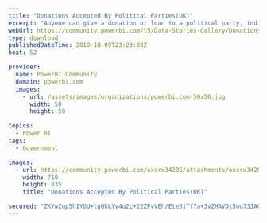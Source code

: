 ```yaml
---
title: "Donations Accepted By Political Parties(UK)"
excerpt: "Anyone can give a donation or loan to a political party, individual or other organisation. There is no limit on how much someone can give if they are"
webUrl: https://community.powerbi.com/t5/Data-Stories-Gallery/Donations-Accepted-By-Political-Parties-UK/m-p/814338
type: download
publishedDateTime: 2019-10-09T23:23:00Z
heat: 52

provider:
  name: PowerBI Community
  domain: powerbi.com
  images:
    - url: /assets/images/organizations/powerbi.com-50x50.jpg
      width: 50
      height: 50

topics:
  - Power BI
tags:
  - Government

images:
  - url: https://community.powerbi.com/oxcrx34285/attachments/oxcrx34285/DataStoriesGallery/3055/1/Screenshot%20(72).png
    width: 710
    height: 835
    title: "Donations Accepted By Political Parties(UK)"

secured: "ZKYw2qp5h1YUU+lgQkLYv4u2L+22ZFvVEh/Ete3jTf7a+3vZHAVDt5ou73JAGtrOVrNSGSn5dtDtOp6WtasgWKWeTGt7QfdoXuuu6fjLSjnOj4ovjEJHN4Nl596FUuVeceZ6kqd+k0HeUPIdJU6ybbukrNjofOLglsIS82mrvyjY8iOyK2pPvWVFsQ59l1Hj284xaYGfKIS7rF2KtxxyUvsUoFRMSWyuH9V9iEOZVLZqaXCSjfcmiwH2goguNhDxiG2Md9mOfYt+vvsrfee2cOBsQJ3yFqCagHxRpm2EDOMdJCdPgGpGLXSr4K1/Lmd7GgbpnW3iQGdO4AOPFqs5CrqIL6J+5Q35Ea3Tt3+9jSm40uVx3a0CiDyaHPw06wBa;Re/EGr4JQTh8WCmfvUl1Xw=="
---
```


